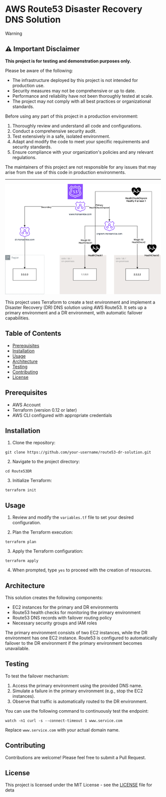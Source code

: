 # AWS Route53 Disaster Recovery DNS Solution

> [!WARNING]  
> ## ⚠️ Important Disclaimer
>
> **This project is for testing and demonstration purposes only.**
>
>Please be aware of the following:
>
>- The infrastructure deployed by this project is not intended for production use.
>- Security measures may not be comprehensive or up to date.
>- Performance and reliability have not been thoroughly tested at scale.
>- The project may not comply with all best practices or organizational standards.
>
>Before using any part of this project in a production environment:
>
>1. Thoroughly review and understand all code and configurations.
>2. Conduct a comprehensive security audit.
>3. Test extensively in a safe, isolated environment.
>4. Adapt and modify the code to meet your specific requirements and security standards.
>5. Ensure compliance with your organization's policies and any relevant regulations.
>
>The maintainers of this project are not responsible for any issues that may arise from the use of this code in production environments.
---

![An Architecture image](img/route53dr.png)

This project uses Terraform to create a test environment and implement a Disaster Recovery (DR) DNS solution using AWS Route53. It sets up a primary environment and a DR environment, with automatic failover capabilities.

## Table of Contents

- [Prerequisites](#prerequisites)
- [Installation](#installation)
- [Usage](#usage)
- [Architecture](#architecture)
- [Testing](#testing)
- [Contributing](#contributing)
- [License](#license)

## Prerequisites

- AWS Account
- Terraform (version 0.12 or later)
- AWS CLI configured with appropriate credentials

## Installation

1. Clone the repository:
```
git clone https://github.com/your-username/route53-dr-solution.git
```

2. Navigate to the project directory:

```
cd Route53DR
```

3. Initialize Terraform:

```
terraform init
```

## Usage

1. Review and modify the `variables.tf` file to set your desired configuration.

2. Plan the Terraform execution:

```
terraform plan
```

3. Apply the Terraform configuration:

``` 
terraform apply 
```

4. When prompted, type `yes` to proceed with the creation of resources.

## Architecture

This solution creates the following components:

- EC2 instances for the primary and DR environments
- Route53 health checks for monitoring the primary environment
- Route53 DNS records with failover routing policy
- Necessary security groups and IAM roles

The primary environment consists of two EC2 instances, while the DR environment has one EC2 instance. Route53 is configured to automatically failover to the DR environment if the primary environment becomes unavailable.

## Testing

To test the failover mechanism:

1. Access the primary environment using the provided DNS name.
2. Simulate a failure in the primary environment (e.g., stop the EC2 instances).
3. Observe that traffic is automatically routed to the DR environment.

You can use the following command to continuously test the endpoint:

```
watch -n1 curl -s --connect-timeout 1 www.service.com
```

Replace `www.service.com` with your actual domain name.

## Contributing

Contributions are welcome! Please feel free to submit a Pull Request.

## License

This project is licensed under the MIT License - see the [LICENSE](LICENSE) file for deta
